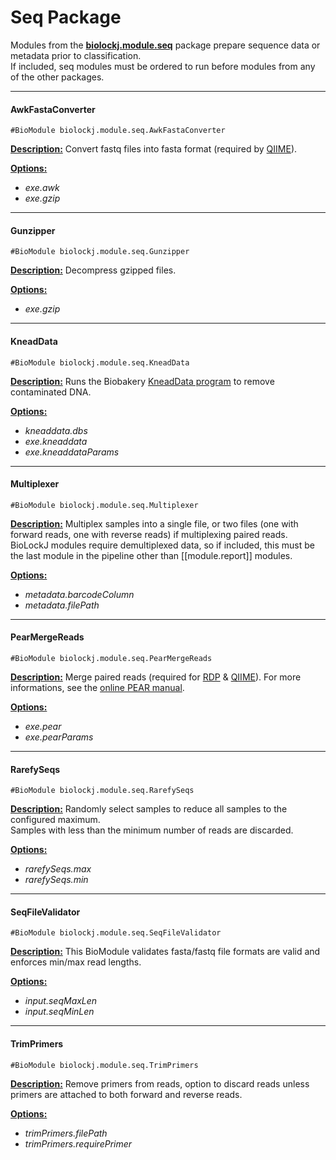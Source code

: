 # Seq Package

Modules from the **[biolockj.module.seq](https://msioda.github.io/BioLockJ/docs/biolockj/module/seq/package-summary.html)** package prepare sequence data or metadata prior to classification.<br>If included, seq modules must be ordered to run before modules from any of the other packages.

----

#### AwkFastaConverter
`#BioModule biolockj.module.seq.AwkFastaConverter`

[**Description:**](https://msioda.github.io/BioLockJ/docs/biolockj/module/seq/AwkFastaConverter.html "view javadoc")  Convert fastq files into fasta format (required by [QIIME](http://qiime.org)).   

[**Options:**](../wiki/Configuration#exe "view option descriptions")

   - *exe.awk*
   - *exe.gzip*

----

#### Gunzipper
`#BioModule biolockj.module.seq.Gunzipper`

[**Description:**](https://msioda.github.io/BioLockJ/docs/biolockj/module/seq/Gunzipper.html "view javadoc")  Decompress gzipped files.   

[**Options:**](../wiki/Configuration#exe "view option descriptions")

   - *exe.gzip* 

----

#### KneadData
`#BioModule biolockj.module.seq.KneadData`

[**Description:**](https://msioda.github.io/BioLockJ/docs/biolockj/module/seq/KneadData.html "view javadoc")  Runs the Biobakery [KneadData program](https://bitbucket.org/biobakery/kneaddata/wiki/Home) to remove contaminated DNA.    

[**Options:**](../wiki/Configuration#kneaddata "view option descriptions")

   - *kneaddata.dbs* 
   - *exe.kneaddata*
   - *exe.kneaddataParams*


----

#### Multiplexer
`#BioModule biolockj.module.seq.Multiplexer`

[**Description:**](https://msioda.github.io/BioLockJ/docs/biolockj/module/seq/Multiplexer.html "view javadoc")  Multiplex samples into a single file, or two files (one with forward reads, one with reverse reads) if multiplexing paired reads.<br>  BioLockJ modules require demultiplexed data, so if included, this must be the last module in the pipeline other than [[module.report]] modules.  

[**Options:**](../wiki/Configuration#metadata "view option descriptions")

   - *metadata.barcodeColumn*
   - *metadata.filePath*  

----

#### PearMergeReads
`#BioModule biolockj.module.seq.PearMergeReads`

[**Description:**](https://msioda.github.io/BioLockJ/docs/biolockj/module/seq/PearMergeReads.html "view javadoc")  Merge paired reads (required for [RDP](http://rdp.cme.msu.edu/classifier/classifier.jsp) & [QIIME](http://qiime.org)).  For more informations, see the [online PEAR manual](https://sco.h-its.org/exelixis/web/software/pear/doc.html). 

[**Options:**](../wiki/Configuration#exe "view option descriptions")

   - *exe.pear* 
   - *exe.pearParams* 

---

#### RarefySeqs
`#BioModule biolockj.module.seq.RarefySeqs`

[**Description:**](https://msioda.github.io/BioLockJ/docs/biolockj/module/seq/RarefySeqs.html "view javadoc")  Randomly select samples to reduce all samples to the configured maximum.<br> Samples with less than the minimum number of reads are discarded.     

[**Options:**](../wiki/Configuration#rarefySeqs "view option descriptions")

   - *rarefySeqs.max* 
   - *rarefySeqs.min*  

---

#### SeqFileValidator
`#BioModule biolockj.module.seq.SeqFileValidator`

[**Description:**](https://msioda.github.io/BioLockJ/docs/biolockj/module/seq/SeqFileValidator.html "view javadoc") This BioModule validates fasta/fastq file formats are valid and enforces min/max read lengths.

[**Options:**](../wiki/Configuration#input "view option descriptions")

   - *input.seqMaxLen* 
   - *input.seqMinLen*  
   
---

#### TrimPrimers
`#BioModule biolockj.module.seq.TrimPrimers`

[**Description:**](https://msioda.github.io/BioLockJ/docs/biolockj/module/seq/TrimPrimers.html "view javadoc") Remove primers from reads, option to discard reads unless primers are attached to both forward and reverse reads.

[**Options:**](../wiki/Configuration#trimPrimers "view option descriptions")

  - *trimPrimers.filePath*
  - *trimPrimers.requirePrimer*
